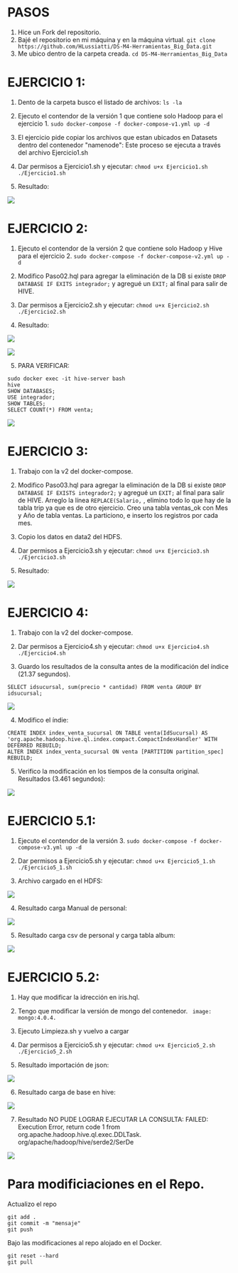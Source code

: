 # PASOS
1. Hice un Fork del repositorio.
2. Bajé el repositorio en mi máquina y en la máquina virtual.
``` git clone https://github.com/HLussiatti/DS-M4-Herramientas_Big_Data.git ```
3. Me ubico dentro de la carpeta creada.
``` cd DS-M4-Herramientas_Big_Data ```


# EJERCICIO 1:
1. Dento de la carpeta busco el listado de archivos:
```ls -la ```

2. Ejecuto el contendor de la versión 1 que contiene solo Hadoop para el ejercicio 1.
``` sudo docker-compose -f docker-compose-v1.yml up -d ```

3. El ejercicio pide copiar los archivos que estan ubicados en Datasets dentro del contenedor "namenode":
Este proceso se ejecuta a través del archivo Ejercicio1.sh

4. Dar permisos a Ejercicio1.sh y ejecutar: 
``` chmod u+x Ejercicio1.sh ```
``` ./Ejercicio1.sh ```

5. Resultado:

![](Ejercicio_1_HDFS.png)



# EJERCICIO 2:
1. Ejecuto el contendor de la versión 2 que contiene solo Hadoop y Hive para el ejercicio 2.
``` sudo docker-compose -f docker-compose-v2.yml up -d ```

2. Modifico Paso02.hql para agregar la eliminación de la DB si existe ```DROP DATABASE IF EXITS integrador;``` y agregué un ```EXIT;``` al final para salir de HIVE.

3. Dar permisos a Ejercicio2.sh y ejecutar: 
``` chmod u+x Ejercicio2.sh ```
``` ./Ejercicio2.sh ```

4. Resultado:

![](Ejercicio_2_HDFS.png)

![](Ejercicio_2_SQL_1.png)

5. PARA VERIFICAR:
``` 
sudo docker exec -it hive-server bash
hive
SHOW DATABASES;
USE integrador;
SHOW TABLES;
SELECT COUNT(*) FROM venta;
```

![](Ejercicio_2_SQL_2.png)


# EJERCICIO 3:
1. Trabajo con la v2 del docker-compose.

2. Modifico Paso03.hql para agregar la eliminación de la DB si existe ```DROP DATABASE IF EXISTS integrador2;``` y agregué un ```EXIT;``` al final para salir de HIVE. Arreglo la línea ```REPLACE(Salario,``` , elimino todo lo que hay de la tabla trip ya que es de otro ejercicio. Creo una tabla ventas_ok con Mes y Año de tabla ventas. La particiono, e inserto los registros por cada mes.

3. Copio los datos en data2 del HDFS.

4. Dar permisos a Ejercicio3.sh y ejecutar:
``` chmod u+x Ejercicio3.sh ```
``` ./Ejercicio3.sh ```

5. Resultado:

![](Ejercicio_3_HDFS.png)




# EJERCICIO 4:
1. Trabajo con la v2 del docker-compose.

2. Dar permisos a Ejercicio4.sh y ejecutar: 
``` chmod u+x Ejercicio4.sh ```
``` ./Ejercicio4.sh ```

3. Guardo los resultados de la consulta antes de la modificación del índice (21.37 segundos).

```SELECT idsucursal, sum(precio * cantidad) FROM venta GROUP BY idsucursal;```

![](Ejercicio_4_SQL_1.png)

4. Modifico el índie:

```
CREATE INDEX index_venta_sucursal ON TABLE venta(IdSucursal) AS 'org.apache.hadoop.hive.ql.index.compact.CompactIndexHandler' WITH DEFERRED REBUILD;
ALTER INDEX index_venta_sucursal ON venta [PARTITION partition_spec] REBUILD; 
```

5. Verifico la modificación en los tiempos de la consulta original. Resultados  (3.461 segundos):

![](Ejercicio_4_SQL_2.png)



# EJERCICIO 5.1:
1. Ejecuto el contendor de la versión 3.
``` sudo docker-compose -f docker-compose-v3.yml up -d ```

2. Dar permisos a Ejercicio5.sh y ejecutar:
``` chmod u+x Ejercicio5_1.sh ```
``` ./Ejercicio5_1.sh ```

3. Archivo cargado en el HDFS:

![](Ejercicio_5_1_HDFS_1.png)


4. Resultado carga Manual de personal:

![](Ejercicio_5_1_HBase_1.png)


5. Resultado carga csv de personal y carga tabla album:

![](Ejercicio_5_1_HBase_2.png)


# EJERCICIO 5.2:
1. Hay que modificar la idrección en iris.hql.

2. Tengo que modificar la versión de mongo del contenedor.
``` image: mongo:4.0.4.```

3. Ejecuto Limpieza.sh y vuelvo a cargar

4. Dar permisos a Ejercicio5.sh y ejecutar:
``` chmod u+x Ejercicio5_2.sh ```
``` ./Ejercicio5_2.sh ```

5. Resultado importación de json:

![](Ejercicio_5_2_Mongo_1.png)


6. Resultado carga de base en hive:

![](Ejercicio_5_2_HDFS_1.png)


7. Resultado NO PUDE LOGRAR EJECUTAR LA CONSULTA: FAILED: Execution Error, return code 1 from org.apache.hadoop.hive.ql.exec.DDLTask. org/apache/hadoop/hive/serde2/SerDe

![](Ejercicio_5_2_Mongo_2.png)



# Para modificiaciones en el Repo.
Actualizo el repo
```
git add .
git commit -m "mensaje"
git push
```
Bajo las modificaciones al repo alojado en el Docker.
```
git reset --hard
git pull
```







    